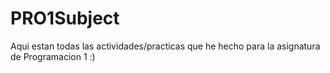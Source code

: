# PRO1Subject

Aqui estan todas las actividades/practicas que he hecho para la asignatura de Programacion 1
:)
